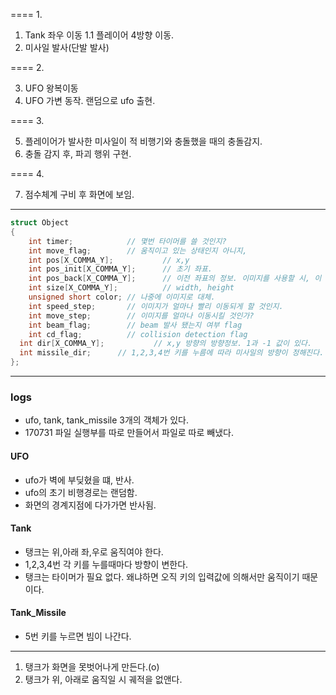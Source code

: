 ==== 1.

1. Tank 좌우 이동
1.1 플레이어 4방향 이동.
2. 미사일 발사(단발 발사)

==== 2.

3. UFO 왕복이동      
4. UFO 가변 동작. 랜덤으로 ufo 출현.

==== 3.

5. 플레이어가 발사한 미사일이 적 비행기와 충돌했을 때의 충돌감지.
6. 충돌 감지 후, 파괴 행위 구현.

==== 4.

7. 점수체계 구비 후 화면에 보임.

---------------------------------------------------------------
```cpp
struct Object
{
	int timer;     	 	  // 몇번 타이머를 쓸 것인지?
	int move_flag;   	  // 움직이고 있는 상태인지 아니지,
	int pos[X_COMMA_Y]; 		  // x,y
	int pos_init[X_COMMA_Y];  	  // 초기 좌표.
	int pos_back[X_COMMA_Y];      // 이전 좌표의 정보. 이미지를 사용할 시, 이 좌표를 토대로 이전의 이미지를 지워야함.
	int size[X_COMMA_Y];	      // width, height
	unsigned short color; // 나중에 이미지로 대체.
	int speed_step;	 	  // 이미지가 얼마나 빨리 이동되게 할 것인지.
	int move_step;		  // 이미지를 얼마나 이동시킬 것인가?
	int beam_flag;		  // beam 발사 됐는지 여부 flag
	int cd_flag;		  // collision detection flag
  int dir[X_COMMA_Y];           // x,y 방향의 방향정보. 1과 -1 값이 있다.
  int missile_dir;      // 1,2,3,4번 키를 누름에 따라 미사일의 방향이 정해진다. 차례대로, up, left, down, right
};
```


-------------------------------------------
### logs
- ufo, tank, tank_missile 3개의 객체가 있다.
- 170731 파일 실행부를 따로 만들어서 파일로 따로 빼냈다.

#### UFO
- ufo가 벽에 부딪혔을 떄, 반사.
- ufo의 초기 비행경로는 랜덤함.
- 화면의 경계지점에 다가가면 반사됨.

#### Tank
- 탱크는 위,아래 좌,우로 움직여야 한다.
- 1,2,3,4번 각 키를 누를때마다 방향이 변한다.
- 탱크는 타이머가 필요 없다. 왜냐하면 오직 키의 입력값에 의해서만 움직이기 때문이다.

#### Tank_Missile
- 5번 키를 누르면 빔이 나간다.

------------------------------------
1. 탱크가 화면을 못벗어나게 만든다.(o)
2. 탱크가 위, 아래로 움직일 시 궤적을 없앤다.
